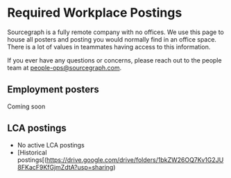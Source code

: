 # Required Workplace Postings

Sourcegraph is a fully remote company with no offices. We use this page to house all posters and posting you would normally find in an office space. There is a lot of values in teammates having access to this information.

If you ever have any questions or concerns, please reach out to the people team at [people-ops@sourcegraph.com](mailto:people-ops@sourcegraph.com).

## Employment posters

Coming soon

## LCA postings

- No active LCA postings
- [Historical postings[(https://drive.google.com/drive/folders/1bkZW26OQ7Kv1G2JU8FKacF9KfGjmZdtA?usp=sharing)
